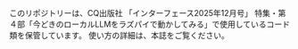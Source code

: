 このリポジトリーは、CQ出版社 「インターフェース2025年12月号」 特集・第４部「今どきのローカルLLMをラズパイで動かしてみる」で使用しているコード類を保管しています。
使い方の詳細は、本誌をご覧ください。
